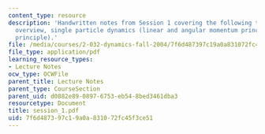```yaml
---
content_type: resource
description: 'Handwritten notes from Session 1 covering the following topics: course
  overview, single particle dynamics (linear and angular momentum principles, work-energy
  principle).'
file: /media/courses/2-032-dynamics-fall-2004/7f6d487397c19a0a831072fc45f3ce51_session_1.pdf
file_type: application/pdf
learning_resource_types:
- Lecture Notes
ocw_type: OCWFile
parent_title: Lecture Notes
parent_type: CourseSection
parent_uid: d0882e89-0897-6753-eb54-8bed3461dba3
resourcetype: Document
title: session_1.pdf
uid: 7f6d4873-97c1-9a0a-8310-72fc45f3ce51
---
```

